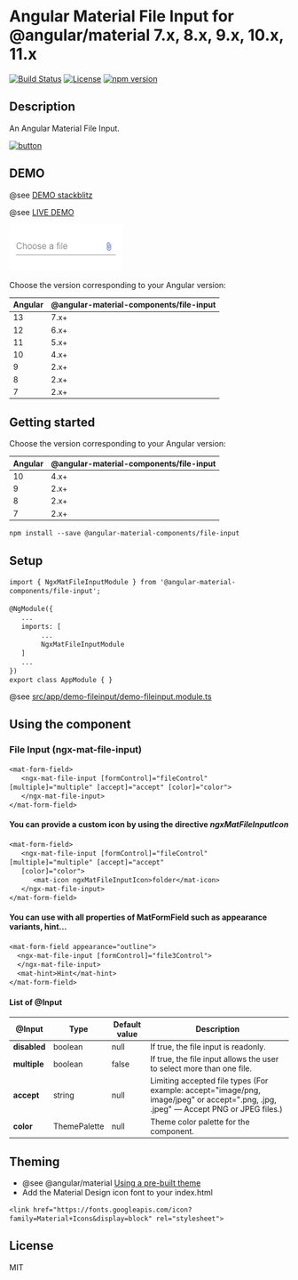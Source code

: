 # Angular Material File Input for @angular/material 7.x, 8.x, 9.x, 10.x, 11.x

[![Build Status](https://travis-ci.com/h2qutc/angular-material-components.svg?branch=master)](https://travis-ci.com/h2qutc/angular-material-components)
[![License](https://img.shields.io/npm/l/angular-material-components.svg)](https://www.npmjs.com/package/angular-material-components)
[![npm version](https://badge.fury.io/js/%40angular-material-components%2Ffile-input.svg)](https://www.npmjs.com/package/@angular-material-components/file-input)

## Description

An Angular Material File Input.

[![button](https://www.paypalobjects.com/en_US/i/btn/btn_donate_LG.gif)](https://www.paypal.com/cgi-bin/webscr?cmd=_s-xclick&hosted_button_id=SAAY32BP5KPPC&source=url)

## DEMO

@see [DEMO stackblitz](https://stackblitz.com/edit/demo-ngx-mat-file-input)

@see [LIVE DEMO](https://h2qutc.github.io/angular-material-components/)

![Alt Text](demo_file_input.png)

Choose the version corresponding to your Angular version:

 Angular     | @angular-material-components/file-input
 ----------- | -------------------
 13          | 7.x+
 12          | 6.x+
 11          | 5.x+
 10          | 4.x+
 9           | 2.x+
 8           | 2.x+
 7           | 2.x+

## Getting started

Choose the version corresponding to your Angular version:

 Angular     | @angular-material-components/file-input
 ----------- | -------------------
 10          | 4.x+              
 9           | 2.x+              
 8           | 2.x+              
 7           | 2.x+                 

```
npm install --save @angular-material-components/file-input
```

## Setup

```
import { NgxMatFileInputModule } from '@angular-material-components/file-input';

@NgModule({
   ...
   imports: [
        ...
        NgxMatFileInputModule
   ]
   ...
})
export class AppModule { }
```

@see [src/app/demo-fileinput/demo-fileinput.module.ts](src/app/demo-fileinput/demo-fileinput.module.ts)

## Using the component

### File Input (ngx-mat-file-input)

```
<mat-form-field>
   <ngx-mat-file-input [formControl]="fileControl" [multiple]="multiple" [accept]="accept" [color]="color">
   </ngx-mat-file-input>
</mat-form-field>
```

#### You can provide a custom icon by using the directive *ngxMatFileInputIcon*

```
<mat-form-field>
   <ngx-mat-file-input [formControl]="fileControl" [multiple]="multiple" [accept]="accept"
   [color]="color">
      <mat-icon ngxMatFileInputIcon>folder</mat-icon>
   </ngx-mat-file-input>
</mat-form-field>
```

#### You can use with all properties of MatFormField such as appearance variants, hint...

```
<mat-form-field appearance="outline">
  <ngx-mat-file-input [formControl]="file3Control">
  </ngx-mat-file-input>
  <mat-hint>Hint</mat-hint>
</mat-form-field>
```

#### List of @Input

| @Input        	| Type     	| Default value 	| Description                                                          	|
|---------------	|----------	|---------------	|----------------------------------------------------------------------	|
| **disabled**      	| boolean  	| null          	| If true, the file input is readonly.                	|
| **multiple**      	| boolean  	| false          	| If true, the file input allows the user to select more than one file.                	|
| **accept**    	   | string   | null           | Limiting accepted file types (For example: accept="image/png, image/jpeg" or accept=".png, .jpg, .jpeg" — Accept PNG or JPEG files.) 	|
| **color**      	| ThemePalette  	| null          	| Theme color palette for the component.                	|

## Theming
- @see @angular/material [Using a pre-built theme](https://material.angular.io/guide/theming#using-a-pre-built-theme)
- Add the Material Design icon font to your index.html
```
<link href="https://fonts.googleapis.com/icon?family=Material+Icons&display=block" rel="stylesheet">
```

## License
MIT